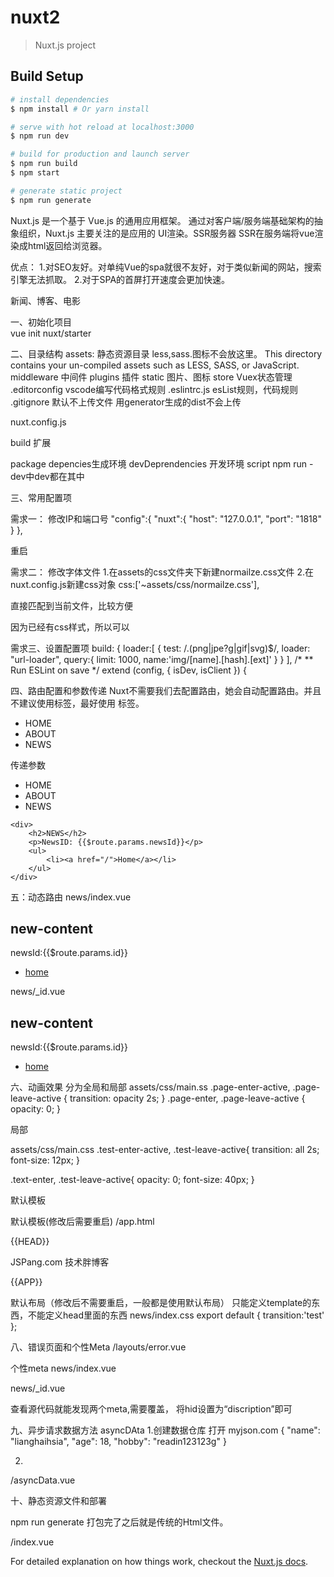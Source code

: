 # nuxt2

> Nuxt.js project

## Build Setup

``` bash
# install dependencies
$ npm install # Or yarn install

# serve with hot reload at localhost:3000
$ npm run dev

# build for production and launch server
$ npm run build
$ npm start

# generate static project
$ npm run generate
```



Nuxt.js 是一个基于 Vue.js 的通用应用框架。 
		通过对客户端/服务端基础架构的抽象组织，Nuxt.js 主要关注的是应用的 UI渲染。SSR服务器
		SSR在服务端将vue渲染成html返回给浏览器。

优点：
1.对SEO友好。对单纯Vue的spa就很不友好，对于类似新闻的网站，搜索引擎无法抓取。
2.对于SPA的首屏打开速度会更加快速。

新闻、博客、电影

一、初始化项目  
vue init nuxt/starter

二、目录结构
assets: 静态资源目录  less,sass.图标不会放这里。
This directory contains your un-compiled assets such as LESS, SASS, or JavaScript.
middleware 中间件
plugins 插件
static 图片、图标
store  Vuex状态管理
.editorconfig vscode编写代码格式规则
.eslintrc.js  esList规则，代码规则
.gitignore 默认不上传文件  用generator生成的dist不会上传

nuxt.config.js 

build 扩展

package depencies生成环境  devDeprendencies 开发环境
script npm run -dev中dev都在其中

三、常用配置项

需求一： 修改IP和端口号
"config":{
    "nuxt":{
      "host": "127.0.0.1",
      "port": "1818"
    }
  },
  
  重启
  
需求二： 修改字体文件
1.在assets的css文件夹下新建normailze.css文件
2.在nuxt.config.js新建css对象
  css:['~assets/css/normailze.css'],
  
  直接匹配到当前文件，比较方便
  
  因为已经有css样式，所以可以
  
  
 需求三、设置配置项
  build: {
    loader:[
      {
        test: /\.(png|jpe?g|gif|svg)$/,
        loader: "url-loader",
        query:{
          limit: 1000,
          name:'img/[name].[hash].[ext]'
        }
      }
    ],
    /*
    ** Run ESLint on save
    */
    extend (config, { isDev, isClient }) {
	
	
四、路由配置和参数传递
Nuxt不需要我们去配置路由，她会自动配置路由。并且不建议使用<a>标签，最好使用
<nuxt-link></nuxt-link>标签。

  <ul>
      <li><nuxt-link :to="{name:'index'}">HOME</nuxt-link></li>
      <li><nuxt-link :to="{name:'about'}">ABOUT</nuxt-link></li>
      <li><nuxt-link :to="{name:'news',params:}">NEWS</nuxt-link></li>
    </ul>
	
传递参数
  <ul>
      <li><nuxt-link :to="{name:'index'}">HOME</nuxt-link></li>
      <li><nuxt-link :to="{name:'about'}">ABOUT</nuxt-link></li>
      <li><nuxt-link :to="{name:'news',params:{newsId: 3301}}">NEWS</nuxt-link></li>
    </ul>
	
	<div>
        <h2>NEWS</h2>
        <p>NewsID: {{$route.params.newsId}}</p>
        <ul>
            <li><a href="/">Home</a></li>
        </ul>
    </div>
	
五：动态路由
news/index.vue
 <div>
        <h2>new-content</h2>
        <p>newsId:{{$route.params.id}}</p>
        <ul>
            <li>
                <a href="/">home</a>
            </li>
        </ul>
    </div>

news/_id.vue
    <div>
        <h2>new-content</h2>
        <p>newsId:{{$route.params.id}}</p>
        <ul>
            <li>
                <a href="/">home</a>
            </li>
        </ul>
    </div>	
	
六、动画效果
 分为全局和局部
assets/css/main.ss
.page-enter-active, .page-leave-active {
    transition: opacity 2s;
}
.page-enter, .page-leave-active {
    opacity: 0;
}

局部

assets/css/main.css
.test-enter-active, .test-leave-active{
    transition: all 2s;
    font-size: 12px;
}

.text-enter, .test-leave-active{
    opacity: 0;
    font-size: 40px;
}

默认模板

默认模板(修改后需要重启)
/app.html  
<!DOCTYPE html>
<html lang="en">
<head>
    {{HEAD}}
</head>
<body>
    <p>JSPang.com 技术胖博客</p>
    {{APP}}
</body>
</html>



默认布局（修改后不需要重启，一般都是使用默认布局）
只能定义template的东西，不能定义head里面的东西
news/index.css
export default {
    transition:'test'
};

八、错误页面和个性Meta
/layouts/error.vue
<template>
    <div>
        <h2 v-if="error.statusCode == 404">404 你需要的页面没有找到</h2>
        <h2 v-else-if="error.statusCode == 500">500 服务错误</h2>
    </div>
</template>
<script>
export default {
    props:['error']
}
</script>


个性meta
news/index.vue
<template>
    <div>
        <h2>new-list</h2>
         <ul>
            <li>
                <a href="/">home</a>
                <a href="/news/123">new-1</a>
                <a href="/news/456">new-2</a>
            </li>
            <li><nuxt-link 
                :to="{name:'news-id',params:{id: 123,title:'lianghaihsia'}}">NEWS</nuxt-link></li>

        </ul>
    </div>
</template>

<script>
export default {
    transition:'test'
};
</script>

<style scoped>
</style>

news/_id.vue
<script>
    export default {
        // 参数校验
        validate({params}){
            return /^\d+$/.test(params.id);
        },
        data() {
            return {
                title: this.$route.params.title
            }
        },
        // 独立设置head信息
        head(){
            return {
                title:this.title,
                meta:[
                    {hid:'bbbbb',name:'news1',content:'this is news page '}
                ]
            }
        }
    }
</script>

查看源代码就能发现两个meta,需要覆盖，
将hid设置为“discription”即可

九、异步请求数据方法 asyncDAta
1.创建数据仓库
打开 myjson.com
{
  "name": "lianghaihsia",
  "age": 18,
  "hobby": "readin123123g"
}

2.
/asyncData.vue
<template>
   <div>
       <h1>姓名： {{info.name}}</h1>
       <h1>年龄： {{info.age}}</h1>
       <h1>兴趣： {{info.hobby}}</h1>
    </div> 
</template>
<script>
import axios from 'axios'
export default {
    data() {
        return {
            name: "Hello word"
        }
    },
    // 方法二
    async asyncData(){
       let {data} = await axios.get('https://api.myjson.com/bins/11gze0')
       return {info: data}
    }
    // 方法一
    // asyncData(){
    //     return axios.get('https://api.myjson.com/bins/11gze0')
    //             .then((res)=>{
    //                 return {info:res.data}
    //             })
    // }
}
</script>

十、静态资源文件和部署

npm run generate 
打包完了之后就是传统的Html文件。

/index.vue
<template>
  <div>
    <div class="diss">
      <!-- <img src="~static/timg.jpg" alt=""> -->
    </div>
    <ul>
      <li><nuxt-link :to="{name:'index'}">HOME</nuxt-link></li>
      <li><nuxt-link :to="{name:'about'}">ABOUT</nuxt-link></li>
      <li><nuxt-link :to="{name:'news',params:{newsId: 3301}}">NEWS</nuxt-link></li>
      <li><nuxt-link :to="{name:'asyncData'}">asyncData</nuxt-link></li>
    </ul>
  </div>
</template>

<script>
import AppLogo from '~/components/AppLogo.vue'

export default {
  components: {
    AppLogo
  }
}
</script>

<style>
.diss{
  width: 300px;
  height: 100px;
  background-image: url(~static/timg.jpg)
}
</style>

For detailed explanation on how things work, checkout the [Nuxt.js docs](https://github.com/nuxt/nuxt.js).

